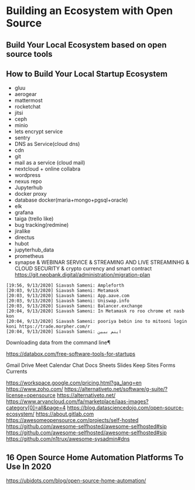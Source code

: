 # Building an Ecosystem with Open Source
## Build Your Local Ecosystem based on open source tools
## How to Build Your Local Startup Ecosystem

* gluu
* aerogear
* mattermost
* rocketchat
* jitsi
* ceph
* minio
* lets encrypt service
* sentry
* DNS as Service(cloud dns)
* cdn
* git
* mail as a service (cloud mail)
* nextcloud + online collabra
* wordpress
* nexus repo
* Jupyterhub
* docker proxy
* database docker(maria+mongo+pgsql+oracle)
* elk
* grafana
* taiga (trello like)
* bug tracking(redmine)
* jiralike
* directus
* hubot
* jupyterhub_data
* prometheus
* synapse 
& WEBINAR SERVICE
& STREAMING AND LIVE STREAMINHG
& CLOUD SECURITY
& crypto currency and smart contract
https://git.neobank.digital/administration/migration-plan
```
[19:56, 9/13/2020] Siavash Sameni: Ampleforth
[20:03, 9/13/2020] Siavash Sameni: Metamask
[20:03, 9/13/2020] Siavash Sameni: App.aave.com
[20:03, 9/13/2020] Siavash Sameni: Uniswap.info
[20:03, 9/13/2020] Siavash Sameni: Balancer.exchange
[20:04, 9/13/2020] Siavash Sameni: In Metamask ro roo chrome et nasb kon
[20:04, 9/13/2020] Siavash Sameni: pooriya bebin ino to mitooni login koni https://trade.morpher.com/r
[20:04, 9/13/2020] Siavash Sameni: اینم ببین
```

Downloading data from the command line¶

https://databox.com/free-software-tools-for-startups

Gmail
Drive
Meet
Calendar
Chat
Docs
Sheets
Slides
Keep
Sites
Forms
Currents

https://workspace.google.com/pricing.html?ga_lang=en
https://www.zoho.com/
https://alternativeto.net/software/g-suite/?license=opensource
https://alternativeto.net/
https://www.arvancloud.com/fa/marketplace/iaas-images?category[0]=all&page=4
https://blog.datasciencedojo.com/open-source-ecosystem/
https://about.gitlab.com
https://awesomeopensource.com/projects/self-hosted
https://github.com/awesome-selfhosted/awesome-selfhosted#sip
https://github.com/awesome-selfhosted/awesome-selfhosted#sip
https://github.com/n1trux/awesome-sysadmin#dns
## 16 Open Source Home Automation Platforms To Use In 2020
https://ubidots.com/blog/open-source-home-automation/
